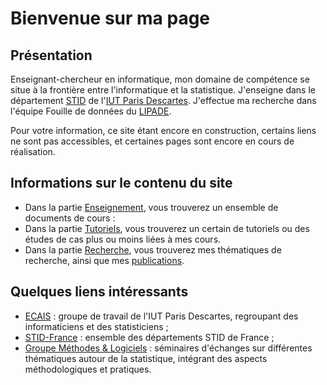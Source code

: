 # Bienvenue sur ma page

## Présentation

Enseignant-chercheur en informatique, mon domaine de compétence se situe à la frontière 
entre l'informatique et la statistique. J'enseigne dans le département 
[STID](http://www.stid-paris.fr/) de l'[IUT Paris Descartes](http://www.iut.parisdescartes.fr). 
J'effectue ma recherche dans l'équipe Fouille de données du [LIPADE](http://www.lipade.fr).

Pour votre information, ce site étant encore en construction, certains liens ne sont pas 
accessibles, et certaines pages sont encore en cours de réalisation.

## Informations sur le contenu du site

- Dans la partie [Enseignement](enseignement/), vous trouverez un ensemble de documents 
de cours :
- Dans la partie [Tutoriels](tutoriels/), vous trouverez un certain de tutoriels ou
des études de cas plus ou moins liées à mes cours.
- Dans la partie [Recherche](recherche/), vous trouverez mes thématiques de recherche, 
ainsi que mes [publications](recherche/publications).

## Quelques liens intéressants 

- [ECAIS](https://sites.google.com/site/groupeecais/) : groupe de travail de l'IUT Paris
Descartes, regroupant des informaticiens et des statisticiens ;
- [STID-France](http://www.stid-france.fr/) : ensemble des départements STID de France ;
- [Groupe Méthodes & Logiciels](http://www.sfds.asso.fr/323-Rendez_vous_SFdS_Methodes_et_Logiciels) :
séminaires d'échanges sur différentes thématiques autour de la statistique, intégrant des
aspects méthodologiques et pratiques.

